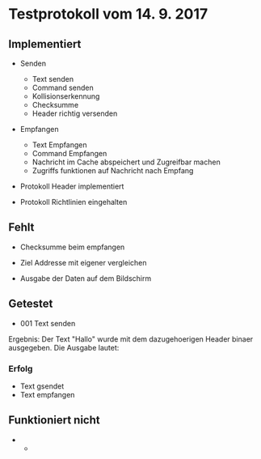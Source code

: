 # Testprotokoll vom 14. 9. 2017

## Implementiert

* Senden
	* Text senden
	* Command senden
	* Kollisionserkennung
	* Checksumme
	* Header richtig versenden

* Empfangen
	* Text Empfangen
	* Command Empfangen
	* Nachricht im Cache abspeichert und Zugreifbar machen
	* Zugriffs funktionen auf Nachricht nach Empfang
	
* Protokoll Header implementiert
* Protokoll Richtlinien eingehalten

## Fehlt

* Checksumme beim empfangen
* Ziel Addresse mit eigener vergleichen

* Ausgabe der Daten auf dem Bildschirm

## Getestet

* 001 Text senden

Ergebnis:
Der Text "Hallo" wurde mit dem dazugehoerigen Header binaer ausgegeben.
Die Ausgabe lautet:

### Erfolg

* Text gsendet
* Text empfangen

## Funktioniert nicht

* -
